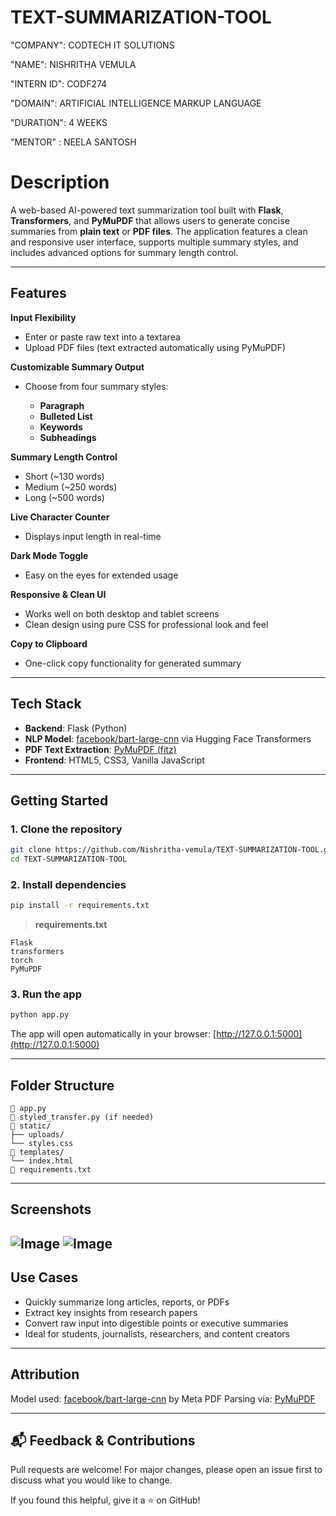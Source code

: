 # TEXT-SUMMARIZATION-TOOL

"COMPANY": CODTECH IT SOLUTIONS

"NAME": NISHRITHA VEMULA

"INTERN ID": CODF274

"DOMAIN": ARTIFICIAL INTELLIGENCE MARKUP LANGUAGE

"DURATION": 4 WEEKS

"MENTOR" : NEELA SANTOSH 

# Description
A web-based AI-powered text summarization tool built with **Flask**, **Transformers**, and **PyMuPDF** that allows users to generate concise summaries from **plain text** or **PDF files**. The application features a clean and responsive user interface, supports multiple summary styles, and includes advanced options for summary length control.

---

##  Features

 **Input Flexibility**

* Enter or paste raw text into a textarea
* Upload PDF files (text extracted automatically using PyMuPDF)

 **Customizable Summary Output**

* Choose from four summary styles:

  * **Paragraph**
  * **Bulleted List**
  * **Keywords**
  * **Subheadings**

 **Summary Length Control**

* Short (\~130 words)
* Medium (\~250 words)
* Long (\~500 words)

 **Live Character Counter**

* Displays input length in real-time

 **Dark Mode Toggle**

* Easy on the eyes for extended usage

 **Responsive & Clean UI**

* Works well on both desktop and tablet screens
* Clean design using pure CSS for professional look and feel

 **Copy to Clipboard**

* One-click copy functionality for generated summary

---

##  Tech Stack

* **Backend**: Flask (Python)
* **NLP Model**: [facebook/bart-large-cnn](https://huggingface.co/facebook/bart-large-cnn) via Hugging Face Transformers
* **PDF Text Extraction**: [PyMuPDF (fitz)](https://pymupdf.readthedocs.io/)
* **Frontend**: HTML5, CSS3, Vanilla JavaScript

---

##  Getting Started

### 1. Clone the repository

```bash
git clone https://github.com/Nishritha-vemula/TEXT-SUMMARIZATION-TOOL.git
cd TEXT-SUMMARIZATION-TOOL
```

### 2. Install dependencies

```bash
pip install -r requirements.txt
```

> **requirements.txt**

```
Flask
transformers
torch
PyMuPDF
```

### 3. Run the app

```bash
python app.py
```

The app will open automatically in your browser: [http://127.0.0.1:5000](http://127.0.0.1:5000)

---

##  Folder Structure

```
🔹 app.py
🔹 styled_transfer.py (if needed)
🔹 static/
├── uploads/
└── styles.css
🔹 templates/
└── index.html
🔹 requirements.txt
```

---

##  Screenshots

![Image](https://github.com/user-attachments/assets/84fb69f6-f735-46a2-81ee-2ee6df7f985b)
![Image](https://github.com/user-attachments/assets/5f5e670b-d4fb-41b6-b2c3-98a418802ef0)
---

##  Use Cases

* Quickly summarize long articles, reports, or PDFs
* Extract key insights from research papers
* Convert raw input into digestible points or executive summaries
* Ideal for students, journalists, researchers, and content creators

---

##  Attribution

Model used: [facebook/bart-large-cnn](https://huggingface.co/facebook/bart-large-cnn) by Meta
PDF Parsing via: [PyMuPDF](https://pymupdf.readthedocs.io/)

---

## 📬 Feedback & Contributions

Pull requests are welcome! For major changes, please open an issue first to discuss what you would like to change.

If you found this helpful, give it a ⭐ on GitHub!
